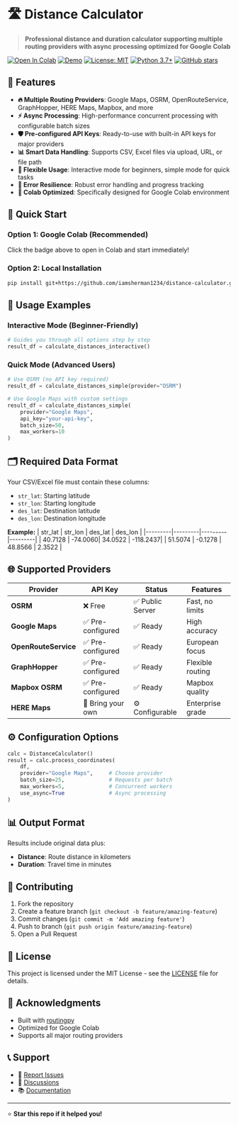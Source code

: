 # 🛣️ Distance Calculator

> **Professional distance and duration calculator supporting multiple routing providers with async processing optimized for Google Colab**

[![Open In Colab](https://colab.research.google.com/assets/colab-badge.svg)](https://colab.research.google.com/github/iamsherman1234/distance-calculator/blob/main/notebooks/distance_calculator.ipynb)
[![Demo](https://img.shields.io/badge/Demo-Open-blue?style=flat-square&logo=github)](https://colab.research.google.com/github/iamsherman1234/distance-calculator/blob/main/notebooks/distance_calculator_demo.ipynb)
[![License: MIT](https://img.shields.io/badge/License-MIT-yellow.svg)](https://opensource.org/licenses/MIT)
[![Python 3.7+](https://img.shields.io/badge/python-3.7+-blue.svg)](https://www.python.org/downloads/)
[![GitHub stars](https://img.shields.io/github/stars/iamsherman1234/distance-calculator?style=social)](https://github.com/iamsherman1234/distance-calculator/stargazers)

## 🌟 Features

- **🔥 Multiple Routing Providers**: Google Maps, OSRM, OpenRouteService, GraphHopper, HERE Maps, Mapbox, and more
- **⚡ Async Processing**: High-performance concurrent processing with configurable batch sizes
- **🛡️ Pre-configured API Keys**: Ready-to-use with built-in API keys for major providers
- **📊 Smart Data Handling**: Supports CSV, Excel files via upload, URL, or file path
- **🎯 Flexible Usage**: Interactive mode for beginners, simple mode for quick tasks
- **💪 Error Resilience**: Robust error handling and progress tracking
- **📱 Colab Optimized**: Specifically designed for Google Colab environment

## 🚀 Quick Start

### Option 1: Google Colab (Recommended)
Click the badge above to open in Colab and start immediately!

### Option 2: Local Installation
```bash
pip install git+https://github.com/iamsherman1234/distance-calculator.git
```

## 📖 Usage Examples

### Interactive Mode (Beginner-Friendly)
```python
# Guides you through all options step by step
result_df = calculate_distances_interactive()
```

### Quick Mode (Advanced Users)
```python
# Use OSRM (no API key required)
result_df = calculate_distances_simple(provider="OSRM")

# Use Google Maps with custom settings
result_df = calculate_distances_simple(
    provider="Google Maps", 
    api_key="your-api-key",
    batch_size=50,
    max_workers=10
)
```

## 🗂️ Required Data Format

Your CSV/Excel file must contain these columns:
- `str_lat`: Starting latitude
- `str_lon`: Starting longitude  
- `des_lat`: Destination latitude
- `des_lon`: Destination longitude

**Example:**
| str_lat | str_lon | des_lat | des_lon |
|---------|---------|---------|---------|
| 40.7128 | -74.0060| 34.0522 | -118.2437|
| 51.5074 | -0.1278 | 48.8566 | 2.3522   |

## 🌐 Supported Providers

|       Provider        |      API Key      |     Status        |      Features   |
|-----------------------|-------------------|-------------------|------------------|
| **OSRM**              | ❌ Free           | ✅ Public Server  | Fast, no limits   |
| **Google Maps**       | ✅ Pre-configured | ✅ Ready          | High accuracy     |
| **OpenRouteService**  | ✅ Pre-configured | ✅ Ready          | European focus    |
| **GraphHopper**       | ✅ Pre-configured | ✅ Ready          | Flexible routing  |
| **Mapbox OSRM**       | ✅ Pre-configured | ✅ Ready          | Mapbox quality    |
| **HERE Maps**         | 🔑 Bring your own | ⚙️ Configurable   | Enterprise grade  |

## ⚙️ Configuration Options

```python
calc = DistanceCalculator()
result = calc.process_coordinates(
    df,
    provider="Google Maps",     # Choose provider
    batch_size=25,              # Requests per batch
    max_workers=5,              # Concurrent workers
    use_async=True              # Async processing
)
```

## 📊 Output Format

Results include original data plus:
- **Distance**: Route distance in kilometers
- **Duration**: Travel time in minutes

## 🤝 Contributing

1. Fork the repository
2. Create a feature branch (`git checkout -b feature/amazing-feature`)
3. Commit changes (`git commit -m 'Add amazing feature'`)
4. Push to branch (`git push origin feature/amazing-feature`)
5. Open a Pull Request

## 📄 License

This project is licensed under the MIT License - see the [LICENSE](LICENSE) file for details.

## 🙏 Acknowledgments

- Built with [routingpy](https://github.com/gis-ops/routingpy)
- Optimized for Google Colab
- Supports all major routing providers

## 📞 Support

- 🐛 [Report Issues](https://github.com/iamsherman1234/distance-calculator/issues)
- 💬 [Discussions](https://github.com/iamsherman1234/distance-calculator/discussions)
- 📚 [Documentation](docs/)

---
⭐ **Star this repo if it helped you!**
```
